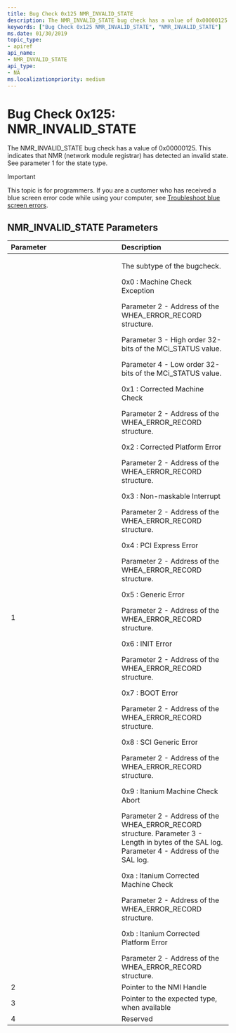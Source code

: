 ```yaml
---
title: Bug Check 0x125 NMR_INVALID_STATE
description: The NMR_INVALID_STATE bug check has a value of 0x00000125. This indicates that NMR (network module registrar) has detected an invalid state. See parameter 1 for the state type.
keywords: ["Bug Check 0x125 NMR_INVALID_STATE", "NMR_INVALID_STATE"]
ms.date: 01/30/2019
topic_type:
- apiref
api_name:
- NMR_INVALID_STATE
api_type:
- NA
ms.localizationpriority: medium
---
```


# Bug Check 0x125: NMR\_INVALID\_STATE


The NMR\_INVALID\_STATE bug check has a value of 0x00000125. This indicates that NMR (network module registrar) has detected an invalid state. See parameter 1 for the state type.

> [!IMPORTANT]
> This topic is for programmers. If you are a customer who has received a blue screen error code while using your computer, see [Troubleshoot blue screen errors](https://www.windows.com/stopcode).


## NMR\_INVALID\_STATE Parameters


<table>
<colgroup>
<col width="50%" />
<col width="50%" />
</colgroup>
<thead>
<tr class="header">
<th align="left">Parameter</th>
<th align="left">Description</th>
</tr>
</thead>
<tbody>
<tr class="odd">
<td align="left">1</td>
<td align="left"><p>The subtype of the bugcheck.</p>
<p>0x0 : Machine Check Exception</p>
<p>Parameter 2 - Address of the WHEA_ERROR_RECORD structure.</p>
<p>Parameter 3 - High order 32-bits of the MCi_STATUS value.</p>
<p>Parameter 4 - Low order 32-bits of the MCi_STATUS value.</p>
<p>0x1 : Corrected Machine Check</p>
Parameter 2 - Address of the WHEA_ERROR_RECORD structure.
<p>0x2 : Corrected Platform Error</p>
Parameter 2 - Address of the WHEA_ERROR_RECORD structure.
<p>0x3 : Non-maskable Interrupt</p>
Parameter 2 - Address of the WHEA_ERROR_RECORD structure.
<p>0x4 : PCI Express Error</p>
Parameter 2 - Address of the WHEA_ERROR_RECORD structure.
<p>0x5 : Generic Error</p>
Parameter 2 - Address of the WHEA_ERROR_RECORD structure.
<p>0x6 : INIT Error</p>
Parameter 2 - Address of the WHEA_ERROR_RECORD structure.
<p>0x7 : BOOT Error</p>
Parameter 2 - Address of the WHEA_ERROR_RECORD structure.
<p>0x8 : SCI Generic Error</p>
Parameter 2 - Address of the WHEA_ERROR_RECORD structure.
<p>0x9 : Itanium Machine Check Abort</p>
Parameter 2 - Address of the WHEA_ERROR_RECORD structure.
Parameter 3 - Length in bytes of the SAL log.
Parameter 4 - Address of the SAL log.
<p>0xa : Itanium Corrected Machine Check</p>
Parameter 2 - Address of the WHEA_ERROR_RECORD structure.
<p>0xb : Itanium Corrected Platform Error</p>
Parameter 2 - Address of the WHEA_ERROR_RECORD structure.</td>
</tr>
<tr class="even">
<td align="left">2</td>
<td align="left">Pointer to the NMI Handle</td>
</tr>
<tr class="odd">
<td align="left">3</td>
<td align="left">Pointer to the expected type, when available</td>
</tr>
<tr class="even">
<td align="left">4</td>
<td align="left">Reserved</td>
</tr>
</tbody>
</table>

 

 

 




